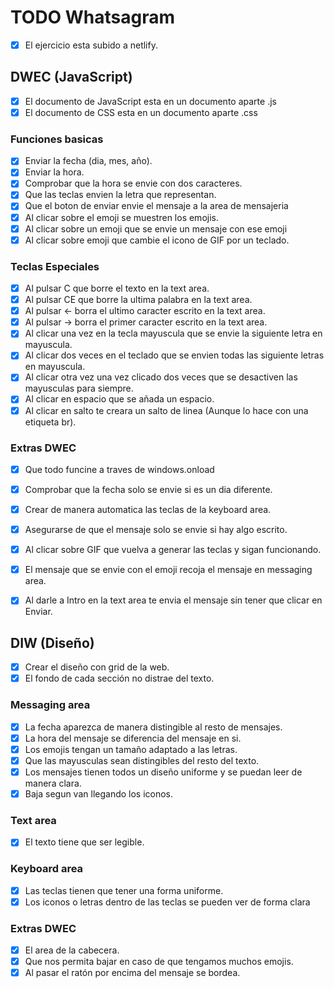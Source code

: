 # TODO Whatsagram 
-[x] El ejercicio esta subido a netlify.

## DWEC (JavaScript)
- [x] El documento de JavaScript esta en un documento aparte .js
- [x] El documento de CSS esta en un documento aparte .css

### Funciones basicas
- [x] Enviar la fecha (dia, mes, año).
- [x] Enviar la hora.
- [x] Comprobar que la hora se envie con dos caracteres.
- [x] Que las teclas envien la letra que representan.
- [x] Que el boton de enviar envie el mensaje a la area de mensajeria
- [x] Al clicar sobre el emoji se muestren los emojis.
- [x] Al clicar sobre un emoji que se envie un mensaje con ese emoji
- [x] Al clicar sobre emoji que cambie el icono de GIF por un teclado.

### Teclas Especiales
- [x] Al pulsar C que borre el texto en la text area.
- [x] Al pulsar CE que borre la ultima palabra en la text area.
- [x] Al pulsar ← borra el ultimo caracter escrito en la text area.
- [x] Al pulsar → borra el primer caracter escrito en la text area.
- [x] Al clicar una vez en la tecla mayuscula que se envie la siguiente letra en mayuscula.
- [x] Al clicar dos veces en el teclado que se envien todas las siguiente letras en mayuscula.
- [x] Al clicar otra vez una vez clicado dos veces que se desactiven las mayusculas para siempre.
- [x] Al clicar en espacio que se añada un espacio.
- [x] Al clicar en salto te creara un salto de linea (Aunque lo hace con una etiqueta br).

### Extras DWEC
- [x] Que todo funcine a traves de windows.onload
- [x] Comprobar que la fecha solo se envie si es un dia diferente.
- [x] Crear de manera automatica las teclas de la keyboard area.
- [x] Asegurarse de que el mensaje solo se envie si hay algo escrito.
- [x] Al clicar sobre GIF que vuelva a generar las teclas y sigan funcionando.
- [x] El mensaje que se envie con el emoji recoja el mensaje en messaging area.
- [x] Al darle a Intro en la text area te envia el mensaje sin tener que clicar en Enviar.


## DIW (Diseño)
- [x] Crear el diseño con grid de la web.
- [x] El fondo de cada sección no distrae del texto.

### Messaging area
- [x] La fecha aparezca de manera distingible al resto de mensajes.
- [x] La hora del mensaje se diferencia del mensaje en si.
- [x] Los emojis tengan un tamaño adaptado a las letras.
- [x] Que las mayusculas sean distingibles del resto del texto.
- [x] Los mensajes tienen todos un diseño uniforme y se puedan leer de manera clara.
- [x] Baja segun van llegando los iconos. 

### Text area
- [x] El texto tiene que ser legible.

### Keyboard area
- [x] Las teclas tienen que tener una forma uniforme.
- [x] Los iconos o letras dentro de las teclas se pueden ver de forma clara

### Extras DWEC
- [x] El area de la cabecera.
- [x] Que nos permita bajar en caso de que tengamos muchos emojis.
- [x] Al pasar el ratón por encima del mensaje se bordea.
